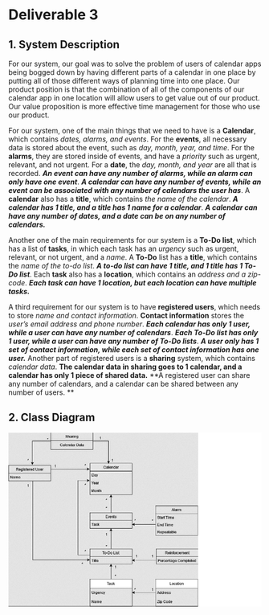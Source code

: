 # Deliverable 3

## 1. System Description

For our system, our goal was to solve the problem of users of calendar apps being bogged down by having different parts of a calendar in one place by putting all of those different ways of planning time into one place. 
Our product position is that the combination of all of the components of our calendar app in one location will allow users to get value out of our product. 
Our value proposition is more effective time management for those who use our product.

For our system, one of the main things that we need to have is a **Calendar**, which contains *dates, alarms, and events*. 
For the **events**, all necessary data is stored about the event, such as *day, month, year, and time*. 
For the **alarms**, they are stored inside of events, and have a *priority* such as urgent, relevant, and not urgent. 
For a **date**, the *day, month, and year* are all that is recorded. ***An event can have any number of alarms, while an alarm can only have one event***. 
***A calendar can have any number of events, while an event can be associated with any number of calendars the user has***. 
A **calendar** also has a **title**, which contains *the name of the calendar*. 
***A calendar has 1 title, and a title has 1 name for a calendar***. 
***A calendar can have any number of dates, and a date can be on any number of calendars.***

Another one of the main requirements for our system is a **To-Do list**, which has a list of **tasks**, in which each task has an *urgency* such as urgent, relevant, or not urgent, and a *name*.
A **To-Do** list has a **title**, which contains the *name of the to-do list*. ***A to-do list can have 1 title, and 1 title has 1 To-Do list***. 
Each **task** also has a **location**, which contains an *address and a zip-code*. ***Each task can have 1 location, but each location can have multiple tasks.***

A third requirement for our system is to have **registered users**, which needs to store *name and contact information*. 
**Contact information** stores the *user’s email address and phone number*. ***Each calendar has only 1 user, while a user can have any number of calendars***.
***Each To-Do list has only 1 user, while a user can have any number of To-Do lists***. 
***A user only has 1 set of contact information, while each set of contact information has one user.***
Another part of registered users is a **sharing** system, which contains *calendar data*. 
**The calendar data in sharing goes to 1 calendar, and a calendar has only 1 piece of shared data.** 
**A registered user can share any number of calendars, and a calendar can be shared between any number of users. **

## 2. Class Diagram

![Class Diagram](https://raw.githubusercontent.com/Carhn/PlanItOut/Dev/Deliverables/Deliverable_Images/D3_diagram.drawio.png "Class Diagram")
